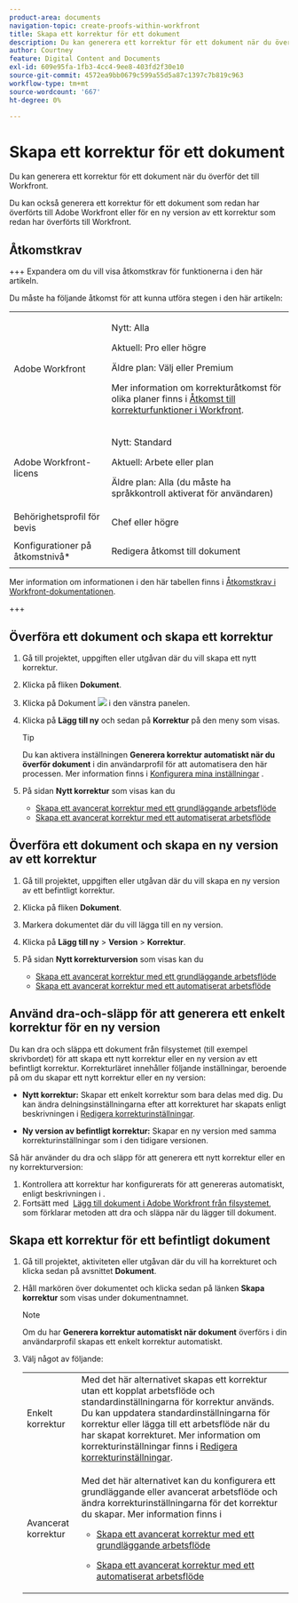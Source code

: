 ```yaml
---
product-area: documents
navigation-topic: create-proofs-within-workfront
title: Skapa ett korrektur för ett dokument
description: Du kan generera ett korrektur för ett dokument när du överför det till Workfront. Du kan också generera ett korrektur för ett dokument som redan har överförts till Adobe Workfront eller för en ny version av ett korrektur som redan har överförts till Workfront.
author: Courtney
feature: Digital Content and Documents
exl-id: 609e95fa-1fb3-4cc4-9ee8-403fd2f30e10
source-git-commit: 4572ea9bb0679c599a55d5a87c1397c7b819c963
workflow-type: tm+mt
source-wordcount: '667'
ht-degree: 0%

---
```


# Skapa ett korrektur för ett dokument

<!-- Audited: 1/2024 -->

Du kan generera ett korrektur för ett dokument när du överför det till Workfront.

Du kan också generera ett korrektur för ett dokument som redan har överförts till Adobe Workfront eller för en ny version av ett korrektur som redan har överförts till Workfront.

<!--
If a proof fails to generate after following the steps described in the following sections, see [Troubleshoot proof creation failures](../../../review-and-approve-work/proofing/tips-tricks-and-troubleshooting/troubleshooting-proof-creation-failures.md).
-->

## Åtkomstkrav

+++ Expandera om du vill visa åtkomstkrav för funktionerna i den här artikeln.

Du måste ha följande åtkomst för att kunna utföra stegen i den här artikeln:

<table style="table-layout:auto"> 
 <col> 
 <col> 
 <tbody> 
  <tr> 
   <td role="rowheader">Adobe Workfront</td> 
   <td> 
   <p>Nytt: Alla </p>
   <p>Aktuell: Pro eller högre</p> <p>Äldre plan: Välj eller Premium</p> <p>Mer information om korrekturåtkomst för olika planer finns i <a href="/help/quicksilver/administration-and-setup/manage-workfront/configure-proofing/access-to-proofing-functionality.md" class="MCXref xref">Åtkomst till korrekturfunktioner i Workfront</a>.</p> </td> 
  </tr> 
  <tr> 
   <td role="rowheader">Adobe Workfront-licens</td> 
   <td> 
   <p>Nytt: Standard</p>
   <p>Aktuell: Arbete eller plan</p> <p>Äldre plan: Alla (du måste ha språkkontroll aktiverat för användaren)</p> </td> 
  </tr> 
  <tr> 
   <td role="rowheader">Behörighetsprofil för bevis </td> 
   <td>Chef eller högre</td> 
  </tr> 
  <tr> 
   <td role="rowheader">Konfigurationer på åtkomstnivå*</td> 
   <td> <p>Redigera åtkomst till dokument</p> </td> 
  </tr> 
 </tbody> 
</table>

Mer information om informationen i den här tabellen finns i [Åtkomstkrav i Workfront-dokumentationen](/help/quicksilver/administration-and-setup/add-users/access-levels-and-object-permissions/access-level-requirements-in-documentation.md).

+++

## Överföra ett dokument och skapa ett korrektur

1. Gå till projektet, uppgiften eller utgåvan där du vill skapa ett nytt korrektur.
1. Klicka på fliken **Dokument**.
1. Klicka på Dokument ![](assets/document-icon.png) i den vänstra panelen.
1. Klicka på **Lägg till ny** och sedan på **Korrektur** på den meny som visas.

   >[!TIP]
   >
   >Du kan aktivera inställningen **Generera korrektur automatiskt när du överför dokument** i din användarprofil för att automatisera den här processen. Mer information finns i [Konfigurera mina inställningar](../../../workfront-basics/manage-your-account-and-profile/configuring-your-user-profile/configure-my-settings.md) .

1. På sidan **Nytt korrektur** som visas kan du

   * [Skapa ett avancerat korrektur med ett grundläggande arbetsflöde](../../../review-and-approve-work/proofing/creating-proofs-within-workfront/configure-basic-proof-workflow.md)
   * [Skapa ett avancerat korrektur med ett automatiserat arbetsflöde](../../../review-and-approve-work/proofing/creating-proofs-within-workfront/create-automated-proof-workflow.md)

## Överföra ett dokument och skapa en ny version av ett korrektur

1. Gå till projektet, uppgiften eller utgåvan där du vill skapa en ny version av ett befintligt korrektur.
1. Klicka på fliken **Dokument**.
1. Markera dokumentet där du vill lägga till en ny version.
1. Klicka på **Lägg till ny** > **Version** > **Korrektur**.
1. På sidan **Nytt korrekturversion** som visas kan du

   * [Skapa ett avancerat korrektur med ett grundläggande arbetsflöde](../../../review-and-approve-work/proofing/creating-proofs-within-workfront/configure-basic-proof-workflow.md)
   * [Skapa ett avancerat korrektur med ett automatiserat arbetsflöde](../../../review-and-approve-work/proofing/creating-proofs-within-workfront/create-automated-proof-workflow.md)

## Använd dra-och-släpp för att generera ett enkelt korrektur för en ny version

Du kan dra och släppa ett dokument från filsystemet (till exempel skrivbordet) för att skapa ett nytt korrektur eller en ny version av ett befintligt korrektur. Korrekturläret innehåller följande inställningar, beroende på om du skapar ett nytt korrektur eller en ny version:

* **Nytt korrektur:** Skapar ett enkelt korrektur som bara delas med dig. Du kan ändra delningsinställningarna efter att korrekturet har skapats enligt beskrivningen i [Redigera korrekturinställningar](../../../review-and-approve-work/proofing/managing-proofs-within-workfront/edit-proof-settings.md).

* **Ny version av befintligt korrektur:** Skapar en ny version med samma korrekturinställningar som i den tidigare versionen.

Så här använder du dra och släpp för att generera ett nytt korrektur eller en ny korrekturversion:

1. Kontrollera att korrektur har konfigurerats för att genereras automatiskt, enligt beskrivningen i .
1. Fortsätt med  [Lägg till dokument i Adobe Workfront från filsystemet](../../../documents/adding-documents-to-workfront/add-documents-from-file-system.md), som förklarar metoden att dra och släppa när du lägger till dokument. 

## Skapa ett korrektur för ett befintligt dokument

1. Gå till projektet, aktiviteten eller utgåvan där du vill ha korrekturet och klicka sedan på avsnittet **Dokument**.
1. Håll markören över dokumentet och klicka sedan på länken **Skapa korrektur** som visas under dokumentnamnet.

   >[!NOTE]
   >
   >Om du har **Generera korrektur automatiskt när dokument** överförs i din användarprofil skapas ett enkelt korrektur automatiskt.

1. Välj något av följande:

   <table style="table-layout:auto"> 
    <col> 
    <col> 
    <tbody> 
     <tr> 
      <td role="rowheader">Enkelt korrektur</td> 
      <td>Med det här alternativet skapas ett korrektur utan ett kopplat arbetsflöde och standardinställningarna för korrektur används. Du kan uppdatera standardinställningarna för korrektur eller lägga till ett arbetsflöde när du har skapat korrekturet. Mer information om korrekturinställningar finns i <a href="../../../review-and-approve-work/proofing/managing-proofs-within-workfront/edit-proof-settings.md" class="MCXref xref">Redigera korrekturinställningar</a>.</td> 
     </tr> 
     <tr> 
      <td role="rowheader">Avancerat korrektur</td> 
      <td> <p>Med det här alternativet kan du konfigurera ett grundläggande eller avancerat arbetsflöde och ändra korrekturinställningarna för det korrektur du skapar. Mer information finns i </p> 
       <ul> 
        <li> <p><a href="../../../review-and-approve-work/proofing/creating-proofs-within-workfront/configure-basic-proof-workflow.md" class="MCXref xref">Skapa ett avancerat korrektur med ett grundläggande arbetsflöde</a> </p> </li> 
        <li> <p><a href="../../../review-and-approve-work/proofing/creating-proofs-within-workfront/create-automated-proof-workflow.md" class="MCXref xref">Skapa ett avancerat korrektur med ett automatiserat arbetsflöde</a> </p> </li> 
       </ul> </td> 
     </tr> 
    </tbody> 
   </table>

